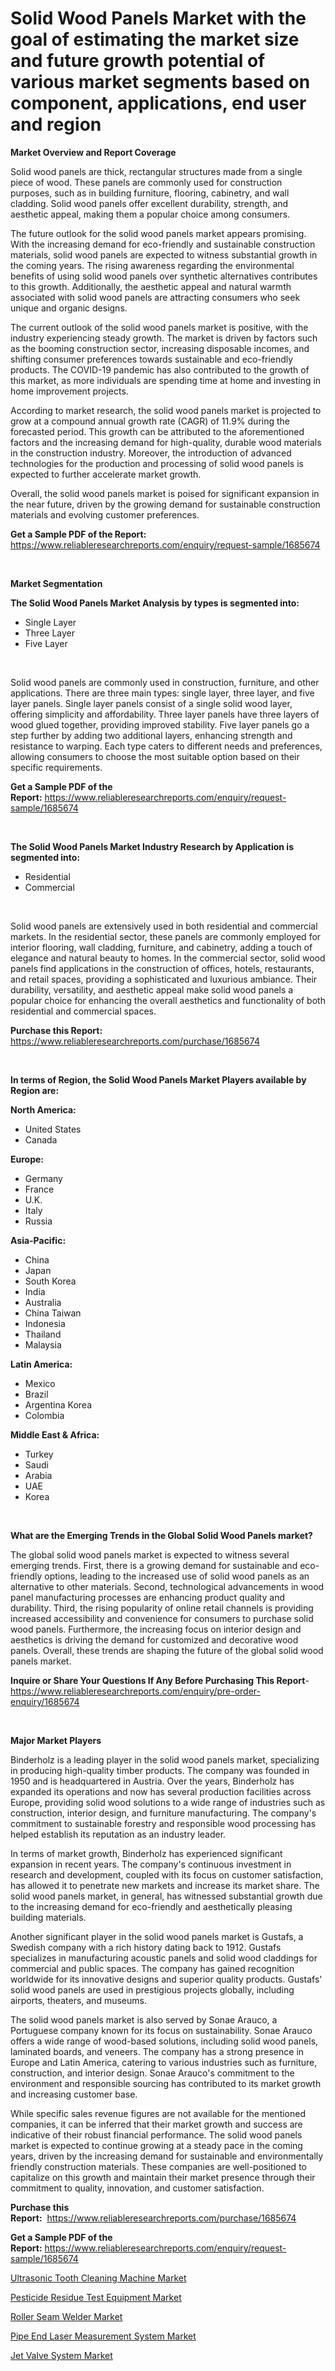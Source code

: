 <p><h1>Solid Wood Panels Market with the goal of estimating the market size and future growth potential of various market segments based on component, applications, end user and region</h1></p><p><strong>Market Overview and Report Coverage</strong></p>
<p><p>Solid wood panels are thick, rectangular structures made from a single piece of wood. These panels are commonly used for construction purposes, such as in building furniture, flooring, cabinetry, and wall cladding. Solid wood panels offer excellent durability, strength, and aesthetic appeal, making them a popular choice among consumers.</p><p>The future outlook for the solid wood panels market appears promising. With the increasing demand for eco-friendly and sustainable construction materials, solid wood panels are expected to witness substantial growth in the coming years. The rising awareness regarding the environmental benefits of using solid wood panels over synthetic alternatives contributes to this growth. Additionally, the aesthetic appeal and natural warmth associated with solid wood panels are attracting consumers who seek unique and organic designs.</p><p>The current outlook of the solid wood panels market is positive, with the industry experiencing steady growth. The market is driven by factors such as the booming construction sector, increasing disposable incomes, and shifting consumer preferences towards sustainable and eco-friendly products. The COVID-19 pandemic has also contributed to the growth of this market, as more individuals are spending time at home and investing in home improvement projects.</p><p>According to market research, the solid wood panels market is projected to grow at a compound annual growth rate (CAGR) of 11.9% during the forecasted period. This growth can be attributed to the aforementioned factors and the increasing demand for high-quality, durable wood materials in the construction industry. Moreover, the introduction of advanced technologies for the production and processing of solid wood panels is expected to further accelerate market growth.</p><p>Overall, the solid wood panels market is poised for significant expansion in the near future, driven by the growing demand for sustainable construction materials and evolving customer preferences.</p></p>
<p><strong>Get a Sample PDF of the Report:</strong> <a href="https://www.reliableresearchreports.com/enquiry/request-sample/1685674">https://www.reliableresearchreports.com/enquiry/request-sample/1685674</a></p>
<p>&nbsp;</p>
<p><strong>Market Segmentation</strong></p>
<p><strong>The Solid Wood Panels Market Analysis by types is segmented into:</strong></p>
<p><ul><li>Single Layer</li><li>Three Layer</li><li>Five Layer</li></ul></p>
<p>&nbsp;</p>
<p><p>Solid wood panels are commonly used in construction, furniture, and other applications. There are three main types: single layer, three layer, and five layer panels. Single layer panels consist of a single solid wood layer, offering simplicity and affordability. Three layer panels have three layers of wood glued together, providing improved stability. Five layer panels go a step further by adding two additional layers, enhancing strength and resistance to warping. Each type caters to different needs and preferences, allowing consumers to choose the most suitable option based on their specific requirements.</p></p>
<p><strong>Get a Sample PDF of the Report:</strong>&nbsp;<a href="https://www.reliableresearchreports.com/enquiry/request-sample/1685674">https://www.reliableresearchreports.com/enquiry/request-sample/1685674</a></p>
<p>&nbsp;</p>
<p><strong>The Solid Wood Panels Market Industry Research by Application is segmented into:</strong></p>
<p><ul><li>Residential</li><li>Commercial</li></ul></p>
<p>&nbsp;</p>
<p><p>Solid wood panels are extensively used in both residential and commercial markets. In the residential sector, these panels are commonly employed for interior flooring, wall cladding, furniture, and cabinetry, adding a touch of elegance and natural beauty to homes. In the commercial sector, solid wood panels find applications in the construction of offices, hotels, restaurants, and retail spaces, providing a sophisticated and luxurious ambiance. Their durability, versatility, and aesthetic appeal make solid wood panels a popular choice for enhancing the overall aesthetics and functionality of both residential and commercial spaces.</p></p>
<p><strong>Purchase this Report:</strong>&nbsp; <a href="https://www.reliableresearchreports.com/purchase/1685674">https://www.reliableresearchreports.com/purchase/1685674</a></p>
<p>&nbsp;</p>
<p><strong>In terms of Region, the Solid Wood Panels Market Players available by Region are:</strong></p>
<p>
    <p> <strong> North America: </strong>
        <ul>
            <li>United States</li>
            <li>Canada</li>
        </ul>
        </p> 
    <p> <strong> Europe: </strong>
        <ul>
            <li>Germany</li>
            <li>France</li>
            <li>U.K.</li>
            <li>Italy</li>
            <li>Russia</li>
        </ul>
        </p> 
    <p> <strong> Asia-Pacific: </strong>
        <ul>
            <li>China</li>
            <li>Japan</li>
            <li>South Korea</li>
            <li>India</li>
            <li>Australia</li>
            <li>China Taiwan</li>
            <li>Indonesia</li>
            <li>Thailand</li>
            <li>Malaysia</li>
        </ul>
        </p> 
    <p> <strong> Latin America: </strong>
        <ul>
            <li>Mexico</li>
            <li>Brazil</li>
            <li>Argentina Korea</li>
            <li>Colombia</li>
        </ul>
        </p> 
    <p> <strong> Middle East & Africa: </strong>
        <ul>
            <li>Turkey</li>
            <li>Saudi</li>
            <li>Arabia</li>
            <li>UAE</li>
            <li>Korea</li>
        </ul>
    </p>
    </p>
<p>&nbsp;</p>
<p><strong>What are the Emerging Trends in the Global Solid Wood Panels market?</strong></p>
<p><p>The global solid wood panels market is expected to witness several emerging trends. First, there is a growing demand for sustainable and eco-friendly options, leading to the increased use of solid wood panels as an alternative to other materials. Second, technological advancements in wood panel manufacturing processes are enhancing product quality and durability. Third, the rising popularity of online retail channels is providing increased accessibility and convenience for consumers to purchase solid wood panels. Furthermore, the increasing focus on interior design and aesthetics is driving the demand for customized and decorative wood panels. Overall, these trends are shaping the future of the global solid wood panels market.</p></p>
<p><strong>Inquire or Share Your Questions If Any Before Purchasing This Report</strong>- <a href="https://www.reliableresearchreports.com/enquiry/pre-order-enquiry/1685674">https://www.reliableresearchreports.com/enquiry/pre-order-enquiry/1685674</a></p>
<p>&nbsp;</p>
<p><strong>Major Market Players</strong></p>
<p><p>Binderholz is a leading player in the solid wood panels market, specializing in producing high-quality timber products. The company was founded in 1950 and is headquartered in Austria. Over the years, Binderholz has expanded its operations and now has several production facilities across Europe, providing solid wood solutions to a wide range of industries such as construction, interior design, and furniture manufacturing. The company's commitment to sustainable forestry and responsible wood processing has helped establish its reputation as an industry leader.</p><p>In terms of market growth, Binderholz has experienced significant expansion in recent years. The company's continuous investment in research and development, coupled with its focus on customer satisfaction, has allowed it to penetrate new markets and increase its market share. The solid wood panels market, in general, has witnessed substantial growth due to the increasing demand for eco-friendly and aesthetically pleasing building materials.</p><p>Another significant player in the solid wood panels market is Gustafs, a Swedish company with a rich history dating back to 1912. Gustafs specializes in manufacturing acoustic panels and solid wood claddings for commercial and public spaces. The company has gained recognition worldwide for its innovative designs and superior quality products. Gustafs' solid wood panels are used in prestigious projects globally, including airports, theaters, and museums.</p><p>The solid wood panels market is also served by Sonae Arauco, a Portuguese company known for its focus on sustainability. Sonae Arauco offers a wide range of wood-based solutions, including solid wood panels, laminated boards, and veneers. The company has a strong presence in Europe and Latin America, catering to various industries such as furniture, construction, and interior design. Sonae Arauco's commitment to the environment and responsible sourcing has contributed to its market growth and increasing customer base.</p><p>While specific sales revenue figures are not available for the mentioned companies, it can be inferred that their market growth and success are indicative of their robust financial performance. The solid wood panels market is expected to continue growing at a steady pace in the coming years, driven by the increasing demand for sustainable and environmentally friendly construction materials. These companies are well-positioned to capitalize on this growth and maintain their market presence through their commitment to quality, innovation, and customer satisfaction.</p></p>
<p><strong>Purchase this Report:</strong>&nbsp;&nbsp;<a href="https://www.reliableresearchreports.com/purchase/1685674">https://www.reliableresearchreports.com/purchase/1685674</a></p>
<p></p>
<p><strong>Get a Sample PDF of the Report:</strong>&nbsp;<a href="https://www.reliableresearchreports.com/enquiry/request-sample/1685674">https://www.reliableresearchreports.com/enquiry/request-sample/1685674</a></p>
<p><p><a href="https://medium.com/@adityalohrp23/ultrasonic-tooth-cleaning-machine-market-outlook-industry-overview-and-forecast-2023-to-2030-6f8ed4b71592">Ultrasonic Tooth Cleaning Machine Market</a></p><p><a href="https://medium.com/@mahimohanrp23/pesticide-residue-test-equipment-market-size-cagr-trends-2024-2030-6dcf357c141f">Pesticide Residue Test Equipment Market</a></p><p><a href="https://medium.com/@humanhydrohq/roller-seam-welder-market-size-and-market-trends-complete-industry-overview-2023-to-2030-e6e9e4064905">Roller Seam Welder Market</a></p><p><a href="https://medium.com/@prakrishnarp23/pipe-end-laser-measurement-system-market-trends-forecast-and-competitive-analysis-to-2030-87fc23c2ebc4">Pipe End Laser Measurement System Market</a></p><p><a href="https://medium.com/@rajuchacharp23/jet-valve-system-market-exploring-market-share-market-trends-and-future-growth-5a82d9443849">Jet Valve System Market</a></p></p>